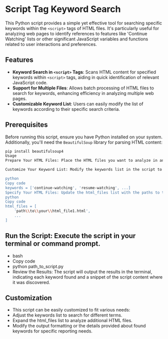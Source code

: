 # Script Tag Keyword Search

This Python script provides a simple yet effective tool for searching specific keywords within the `<script>` tags of HTML files. It's particularly useful for analyzing web pages to identify references to features like 'Continue Watching' lists or other significant JavaScript variables and functions related to user interactions and preferences.

## Features

- **Keyword Search in `<script>` Tags**: Scans HTML content for specified keywords within `<script>` tags, aiding in quick identification of relevant JavaScript code.
- **Support for Multiple Files**: Allows batch processing of HTML files to search for keywords, enhancing efficiency in analyzing multiple web pages.
- **Customizable Keyword List**: Users can easily modify the list of keywords according to their specific search criteria.

## Prerequisites

Before running this script, ensure you have Python installed on your system. Additionally, you'll need the `BeautifulSoup` library for parsing HTML content:

```bash
pip install beautifulsoup4
Usage
Prepare Your HTML Files: Place the HTML files you want to analyze in an accessible directory.

Customize Your Keyword List: Modify the keywords list in the script to include the specific keywords you're interested in searching within the script tags.

python
Copy code
keywords = ['continue-watching', 'resume-watching', ...]
Specify Your HTML Files: Update the html_files list with the paths to the HTML files you intend to analyze.
python
Copy code
html_files = [
    'path\\to\\your\\html_file1.html', 
    ...
]
```

## Run the Script: Execute the script in your terminal or command prompt.
- bash
- Copy code
- python path_to_script.py
- Review the Results: The script will output the results in the terminal, indicating each keyword found and a snippet of the script content where it was discovered.

## Customization
- This script can be easily customized to fit various needs:
- Adjust the keywords list to search for different terms.
- Expand the html_files list to analyze additional HTML files.
- Modify the output formatting or the details provided about found keywords for specific reporting needs.
